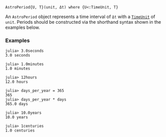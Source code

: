 ```
AstroPeriod{U, T}(unit, Δt) where {U<:TimeUnit, T}
```

An `AstroPeriod` object represents a time interval of `Δt` with a [`TimeUnit`](@ref) of `unit`.  Periods should be constructed via the shorthand syntax shown in the examples below.

### Examples

```jldoctest; setup = :(using AstroTime)
julia> 3.0seconds
3.0 seconds

julia> 1.0minutes
1.0 minutes

julia> 12hours
12.0 hours

julia> days_per_year = 365
365
julia> days_per_year * days
365.0 days

julia> 10.0years
10.0 years

julia> 1centuries
1.0 centuries
```
